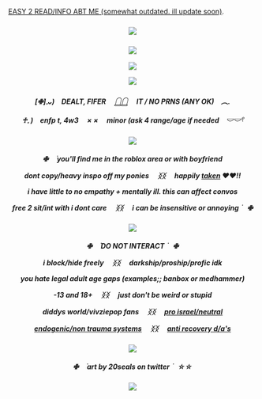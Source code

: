 
[EASY 2 READ/INFO ABT ME (somewhat outdated. ill update soon)](https://rentry.co/brokercoine). 

    
<h3 align="center">
<img src="https://i.postimg.cc/7YQGJg1F/Untitled1002-20240924194021.png"/>
    </h3>
    <h3 align="center">
<img src="https://komarev.com/ghpvc/?username=justicedealer&label=VISITORS&color=7f736c"/>
    </h3>
     <p align="center">
<img src="https://i.postimg.cc/fzMYcPKQ/ezgif-2-2c503f0736.gif"/>
    </p>

<p align="center">
<img src="https://i.postimg.cc/cJvSznVN/Untitled998-20240924164018-1.png"/>
</p>
  

    
<h5 align="center">
[✙]𓈒ᴗ)　DEALT, FIFER 　𓉸𓉸 　IT / NO PRNS (ANY OK)　︵.

♰𓈒 )　enfp t, 4w3 　× × 　minor (ask 4 range/age if needed　𓎟𓎟𓍢
</h5>

<p align="center">
<img src="https://i.postimg.cc/tJVKJ4SL/ezgif-2-88d8306616.png"/>
 </p>
 <h5 align="center">
✙⠀ ࣪ you'll find me in the roblox area or with boyfriend
   
dont copy/*heavy* inspo off my ponies 　ᛝᛝ 　happily [taken](https://github.com/endearr) ♥︎♥︎!!

i have little to no empathy + mentally ill. this can affect convos

free 2 sit/int with i dont care 　ᛝᛝ 　i can be insensitive or annoying ࣪ ⠀✙

</h5>

<p align="center">
<img src="https://i.postimg.cc/tJVKJ4SL/ezgif-2-88d8306616.png"/>
</p>

<h5 align="center">
✙⠀ ࣪ DO NOT INTERACT ࣪ ⠀✙

i block/hide freely 　ᛝᛝ 　darkship/proship/profic idk

you hate legal adult age gaps (examples;; banbox or medhammer)

-13 and 18+ 　ᛝᛝ 　just don't be weird or stupid

diddys world/vivziepop fans 　ᛝᛝ 　[pro israel/neutral](https://decolonizepalestine.com/)

[endogenic/non trauma systems](https://why-endos-are-bad.carrd.co/) 　ᛝᛝ 　[anti recovery d/a's](https://delusionalattachments.carrd.co/#)

</h5>

<p align="center">
<img src="https://i.postimg.cc/tJVKJ4SL/ezgif-2-88d8306616.png"/>
</p>

<h5 align="center">
✙⠀ ࣪ art by 20seals on twitter ࣪ ⠀☆☆
</p>

<h3 align="center">
<img src="https://i.postimg.cc/4yWK5cDh/Untitled1002-20240924194036.png"/>
</h3>
